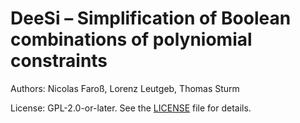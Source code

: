 # DeeSi &ndash; Simplification of Boolean combinations of polyniomial constraints

Authors: Nicolas Faroß, Lorenz Leutgeb, Thomas Sturm

License: GPL-2.0-or-later. See the [LICENSE](LICENSE) file for details.
